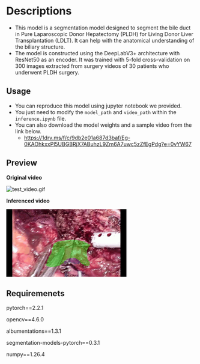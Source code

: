 # Descriptions

- This model is a segmentation model designed to segment the bile duct in Pure Laparoscopic Donor Hepatectomy (PLDH) for Living Donor Liver Transplantation (LDLT). It can help with the anatomical understanding of the biliary structure.
- The model is constructed using the DeepLabV3+ architecture with ResNet50 as an encoder. It was trained with 5-fold cross-validation on 300 images extracted from surgery videos of 30 patients who underwent PLDH surgery.

## Usage

- You can reproduce this model using jupyter notebook we provided.
- You just need to modify the `model_path` and `video_path` within the `inference.ipynb` file.
- You can also download the model weights and a sample video from the link below.
    - https://1drv.ms/f/c/9db2e01a687d3baf/Eg-0KAOhkxxPl5UBGBRjX7ABuhzL9Zm6A7uwc5zZfEgPdg?e=0vYW67

## Preview

**Original video**

![test_video.gif](https://github.com/SMC-SSISO/Bile-Duct-Segmentation/blob/main/gifs/test_video.gif)
                
**Inferenced video**

![inferenced_test_video.gif](https://github.com/SMC-SSISO/Bile-Duct-Segmentation/blob/main/gifs/inferenced_test_video.gif)
                             
## Requiremenets

pytorch==2.2.1

opencv==4.6.0

albumentations==1.3.1

segmentation-models-pytorch==0.3.1

numpy==1.26.4